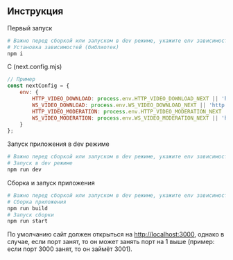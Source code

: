 ## Инструкция

Первый запуск

```bash
# Важно перед сборкой или запуском в dev режиме, укажите env зависимости (ссылки на ручки бэкенда) в файле next.config.mjs в env
# Установка зависимостей (библиотек)
npm i
```

С (next.config.mjs)
```js
// Пример
const nextConfig = {
    env: {
        HTTP_VIDEO_DOWNLOAD: process.env.HTTP_VIDEO_DOWNLOAD_NEXT || 'http://caddy:5291/api/videos/download', // адрес пополнения БД без модерации
        WS_VIDEO_DOWNLOAD: process.env.WS_VIDEO_DOWNLOAD_NEXT || 'http://caddy:5291/api/status/currentStatus', // адрес проверки статуса пополнения
        HTTP_VIDEO_MODERATION: process.env.HTTP_VIDEO_MODERATION_NEXT || 'http://caddy:5291/api/videos/verify', // адрес пополнения БД с модерацией
        WS_VIDEO_MODERATION: process.env.WS_VIDEO_MODERATION_NEXT || 'http://caddy:5291/api/status/currentStatus', // адрес проверки статуса модерации
    }
};
```

Запуск приложения в dev режиме

```bash
# Важно перед сборкой или запуском в dev режиме, укажите env зависимости (ссылки на ручки бэкенда) в файле next.config.mjs в env
# Запуск в dev режиме
npm run dev
```

Сборка и запуск приложения 

```bash
# Важно перед сборкой или запуском в dev режиме, укажите env зависимости (ссылки на ручки бэкенда) в файле next.config.mjs в env
# Сборка приложения
npm run build
# Запуск сборки
npm run start
```

По умолчанию сайт должен открыться на [http://localhost:3000](http://localhost:3000), однако в случае, если порт занят, то он может занять порт на 1 выше (пример: если порт 3000 занят, то он займёт 3001).
